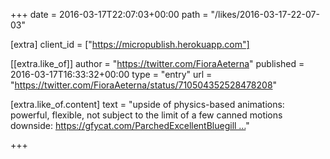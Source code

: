 +++
date = 2016-03-17T22:07:03+00:00
path = "/likes/2016-03-17-22-07-03"

[extra]
client_id = ["https://micropublish.herokuapp.com"]

[[extra.like_of]]
author = "https://twitter.com/FioraAeterna"
published = 2016-03-17T16:33:32+00:00
type = "entry"
url = "https://twitter.com/FioraAeterna/status/710504352528478208"

[extra.like_of.content]
text = "upside of physics-based animations: powerful, flexible, not subject to the limit of a few canned motions downside: https://gfycat.com/ParchedExcellentBluegill …"

+++

<a href="https://brid.gy/publish/twitter"></a>